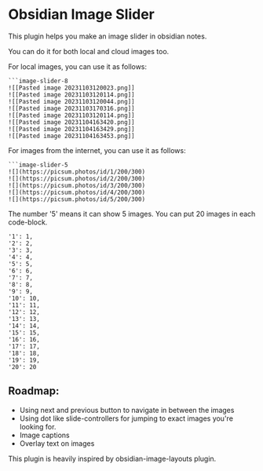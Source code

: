 # Obsidian Image Slider
This plugin helps you make an image slider in obsidian notes.

You can do it for both local and cloud images too.

For local images, you can use it as follows:

```
```image-slider-8
![[Pasted image 20231103120023.png]]
![[Pasted image 20231103120114.png]]
![[Pasted image 20231103120044.png]]
![[Pasted image 20231103170316.png]]
![[Pasted image 20231103120114.png]]
![[Pasted image 20231104163420.png]]
![[Pasted image 20231104163429.png]]
![[Pasted image 20231104163453.png]]
```

For images from the internet, you can use it as follows:

```
```image-slider-5
![](https://picsum.photos/id/1/200/300)
![](https://picsum.photos/id/2/200/300)
![](https://picsum.photos/id/3/200/300)
![](https://picsum.photos/id/4/200/300)
![](https://picsum.photos/id/5/200/300)

```


The number '5' means it can show 5 images. You can put 20 images in each code-block. 

	'1': 1,
	'2': 2,
	'3': 3,
	'4': 4,
	'5': 5,
	'6': 6,
	'7': 7,
	'8': 8,
	'9': 9,
	'10': 10,
	'11': 11,
	'12': 12,
	'13': 13,
	'14': 14,
	'15': 15,
	'16': 16,
	'17': 17,
	'18': 18,
	'19': 19,
	'20': 20

## Roadmap:

- Using next and previous button to navigate in between the images
- Using dot like slide-controllers for jumping to exact images you're looking for.
- Image captions
- Overlay text on images

This plugin is heavily inspired by obsidian-image-layouts plugin.
